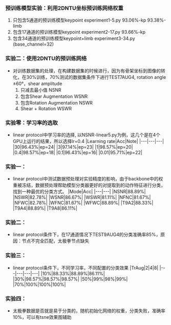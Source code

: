 ### 预训练模型实验：利用2DNTU坐标预训练网络权重 
1. 只包含5通道的预训练模型keypoint experiment1-5.py     93.06%-kp   93.38%-limb
2. 包含17通道的预训练模型keypoint experiment2-17.py     93.66%-kp
3. 包含34通道的预训练模型keypoint+limb experiment3-34.py (base_channel=32)  
### 实验二：使用2DNTU的预训练网络
* 对训练数据集的处理，在构建数据集的时候进行，因为有骨架坐标到图像的转化，在30%训练，70%测试的数据集条件下进行TEST7AUG4, rotation angle ±60°，shear amplitude
    1) 只减去最小值                  NSNR
    2) 包含Shear Augmentation       WSNR
    3) 包含Rotation Augmentation    NSWR
    4) Shear + Rotation             WSWR
### 实验零：学习率的选取
* linear protocol中学习率的选择, 以NSNR-linear5.py为例，这几个是在4个GPU上运行的结果，所以选择lr=0.4
    |Learning rate|Acc|Note|
    |---|---|---|
    |30|96.43%|ep=24|
    |3|97.14%|ep=23|
    |1|98.57%|ep=20|
    |0.4|98.57%|ep=18|
    |0.1|96.43%|ep=16|
    |0.01|95.71%|ep=22|

### 实验一：
* linear protocol中测试数据预处理对实验精度的影响，由于backbone中的权重被冻结，数据预处理帮助模型分类器更好的对提取到的动作特征进行分类，找到一种最优的分类方式。
    |Mode|Acc|
    |---|---|
    |NSNR|88.89%|
    |NSWR|82.78%|
    |WSNR|86.67%|
    |WSWR|81.11%|
    |NFNC|81.67%|
    |NFWC|82.78%|
    |WFNC|81.67%|
    |WFWC|88.89%|
    |T9A2|88.33%|
    |T9A4|88.89%|
    |T9A8|86.11%|
    
### 实验二：
* linear protocol条件下，在17通道情况下TEST9AUG4的分类准确率85%，原因：节点不完全匹配，太极拳节点缺失

### 实验三：
* linear protocol条件下，不同学习率，不同配置的分类效果
    |TrAug|2|4|8|
    |---|---|---|---|
    |10%|88.33%|88.89%|86.11%|
    |30%|98.57%|98.57%|98.57%|
    |50%|99%|98%|99%|
    |70%|100%|100%|100%|

### 实验四：
* 太极拳数据是否就是易于分类的，随机初始化网络的权重，分类失败，准确率10%，可以有tsne效果图辅助